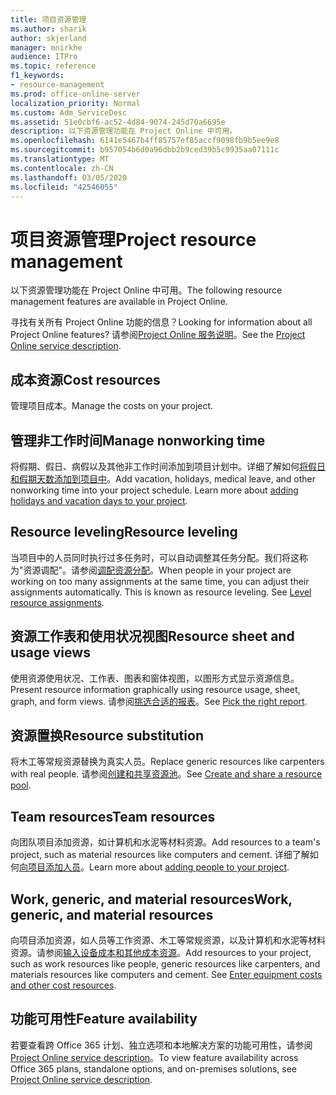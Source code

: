 ```yaml
---
title: 项目资源管理
ms.author: sharik
author: skjerland
manager: mnirkhe
audience: ITPro
ms.topic: reference
f1_keywords:
- resource-management
ms.prod: office-online-server
localization_priority: Normal
ms.custom: Adm_ServiceDesc
ms.assetid: 51e0cbf6-ac52-4d84-9074-245d70a6695e
description: 以下资源管理功能在 Project Online 中可用。
ms.openlocfilehash: 6141e5467b4ff85757ef85accf9098fb9b5ee9e8
ms.sourcegitcommit: b957054b6d0a96dbb2b9ced39b5c9935aa07111c
ms.translationtype: MT
ms.contentlocale: zh-CN
ms.lasthandoff: 03/05/2020
ms.locfileid: "42546055"
---
```

# <a name="project-resource-management"></a><span data-ttu-id="2ffb4-103">项目资源管理</span><span class="sxs-lookup"><span data-stu-id="2ffb4-103">Project resource management</span></span>

<span data-ttu-id="2ffb4-104">以下资源管理功能在 Project Online 中可用。</span><span class="sxs-lookup"><span data-stu-id="2ffb4-104">The following resource management features are available in Project Online.</span></span>
  
<span data-ttu-id="2ffb4-105">寻找有关所有 Project Online 功能的信息？</span><span class="sxs-lookup"><span data-stu-id="2ffb4-105">Looking for information about all Project Online features?</span></span> <span data-ttu-id="2ffb4-106">请参阅[Project Online 服务说明](project-online-service-description.md)。</span><span class="sxs-lookup"><span data-stu-id="2ffb4-106">See the [Project Online service description](project-online-service-description.md).</span></span>
  
## <a name="cost-resources"></a><span data-ttu-id="2ffb4-107">成本资源</span><span class="sxs-lookup"><span data-stu-id="2ffb4-107">Cost resources</span></span>

<span data-ttu-id="2ffb4-108">管理项目成本。</span><span class="sxs-lookup"><span data-stu-id="2ffb4-108">Manage the costs on your project.</span></span>
  
## <a name="manage-nonworking-time"></a><span data-ttu-id="2ffb4-109">管理非工作时间</span><span class="sxs-lookup"><span data-stu-id="2ffb4-109">Manage nonworking time</span></span>

<span data-ttu-id="2ffb4-p102">将假期、假日、病假以及其他非工作时间添加到项目计划中。详细了解如何[将假日和假期天数添加到项目中](https://go.microsoft.com/fwlink/p/?LinkId=271337)。</span><span class="sxs-lookup"><span data-stu-id="2ffb4-p102">Add vacation, holidays, medical leave, and other nonworking time into your project schedule. Learn more about [adding holidays and vacation days to your project](https://go.microsoft.com/fwlink/p/?LinkId=271337).</span></span>
  
## <a name="resource-leveling"></a><span data-ttu-id="2ffb4-112">Resource leveling</span><span class="sxs-lookup"><span data-stu-id="2ffb4-112">Resource leveling</span></span>

<span data-ttu-id="2ffb4-p103">当项目中的人员同时执行过多任务时，可以自动调整其任务分配。我们将这称为"资源调配"。请参阅[调配资源分配](https://go.microsoft.com/fwlink/p/?LinkId=271348)。</span><span class="sxs-lookup"><span data-stu-id="2ffb4-p103">When people in your project are working on too many assignments at the same time, you can adjust their assignments automatically. This is known as resource leveling. See [Level resource assignments](https://go.microsoft.com/fwlink/p/?LinkId=271348).</span></span>
  
## <a name="resource-sheet-and-usage-views"></a><span data-ttu-id="2ffb4-116">资源工作表和使用状况视图</span><span class="sxs-lookup"><span data-stu-id="2ffb4-116">Resource sheet and usage views</span></span>

<span data-ttu-id="2ffb4-117">使用资源使用状况、工作表、图表和窗体视图，以图形方式显示资源信息。</span><span class="sxs-lookup"><span data-stu-id="2ffb4-117">Present resource information graphically using resource usage, sheet, graph, and form views.</span></span> <span data-ttu-id="2ffb4-118">请参阅[挑选合适的报表](https://go.microsoft.com/fwlink/?LinkId=402920)。</span><span class="sxs-lookup"><span data-stu-id="2ffb4-118">See [Pick the right report](https://go.microsoft.com/fwlink/?LinkId=402920).</span></span>
  
## <a name="resource-substitution"></a><span data-ttu-id="2ffb4-119">资源置换</span><span class="sxs-lookup"><span data-stu-id="2ffb4-119">Resource substitution</span></span>

<span data-ttu-id="2ffb4-120">将木工等常规资源替换为真实人员。</span><span class="sxs-lookup"><span data-stu-id="2ffb4-120">Replace generic resources like carpenters with real people.</span></span> <span data-ttu-id="2ffb4-121">请参阅[创建和共享资源池](https://go.microsoft.com/fwlink/?LinkId=402921)。</span><span class="sxs-lookup"><span data-stu-id="2ffb4-121">See [Create and share a resource pool](https://go.microsoft.com/fwlink/?LinkId=402921).</span></span>
  
## <a name="team-resources"></a><span data-ttu-id="2ffb4-122">Team resources</span><span class="sxs-lookup"><span data-stu-id="2ffb4-122">Team resources</span></span>

<span data-ttu-id="2ffb4-123">向团队项目添加资源，如计算机和水泥等材料资源。</span><span class="sxs-lookup"><span data-stu-id="2ffb4-123">Add resources to a team's project, such as material resources like computers and cement.</span></span> <span data-ttu-id="2ffb4-124">详细了解如何[向项目添加人员](https://go.microsoft.com/fwlink/p/?LinkId=271347)。</span><span class="sxs-lookup"><span data-stu-id="2ffb4-124">Learn more about [adding people to your project](https://go.microsoft.com/fwlink/p/?LinkId=271347).</span></span>
  
## <a name="work-generic-and-material-resources"></a><span data-ttu-id="2ffb4-125">Work, generic, and material resources</span><span class="sxs-lookup"><span data-stu-id="2ffb4-125">Work, generic, and material resources</span></span>

<span data-ttu-id="2ffb4-p107">向项目添加资源，如人员等工作资源、木工等常规资源，以及计算机和水泥等材料资源。请参阅[输入设备成本和其他成本资源](https://go.microsoft.com/fwlink/?LinkId=402922)。</span><span class="sxs-lookup"><span data-stu-id="2ffb4-p107">Add resources to your project, such as work resources like people, generic resources like carpenters, and materials resources like computers and cement. See [Enter equipment costs and other cost resources](https://go.microsoft.com/fwlink/?LinkId=402922).</span></span>
  
## <a name="feature-availability"></a><span data-ttu-id="2ffb4-128">功能可用性</span><span class="sxs-lookup"><span data-stu-id="2ffb4-128">Feature availability</span></span>

<span data-ttu-id="2ffb4-129">若要查看跨 Office 365 计划、独立选项和本地解决方案的功能可用性，请参阅[Project Online service description](project-online-service-description.md)。</span><span class="sxs-lookup"><span data-stu-id="2ffb4-129">To view feature availability across Office 365 plans, standalone options, and on-premises solutions, see [Project Online service description](project-online-service-description.md).</span></span>
  

